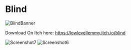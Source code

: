 # Blind
![BlindBanner](https://user-images.githubusercontent.com/77054159/133957275-384bef6a-1d13-4e93-9c6d-3f13ec00d33f.png)

 Download On Itch here: https://lowlevellemmy.itch.io/blind

![Screenshot7](https://user-images.githubusercontent.com/77054159/133957288-f48bd10b-9d63-4ff8-b33a-2814855e4270.png)
![Screenshot6](https://user-images.githubusercontent.com/77054159/133957292-0e427299-33f6-478b-9283-e65ee58b24c0.png)
